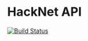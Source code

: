 # HackNet API

[![Build Status](https://travis-ci.org/L3o-pold/HackNetAPI.svg)](https://travis-ci.org/L3o-pold/HackNetAPI)
